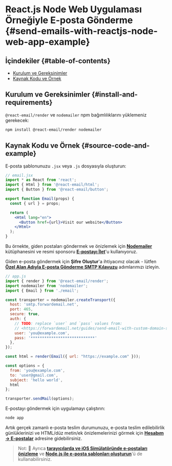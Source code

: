# React.js Node Web Uygulaması Örneğiyle E-posta Gönderme {#send-emails-with-reactjs-node-web-app-example}

## İçindekiler {#table-of-contents}

* [Kurulum ve Gereksinimler](#install-and-requirements)
* [Kaynak Kodu ve Örnek](#source-code-and-example)

## Kurulum ve Gereksinimler {#install-and-requirements}

`@react-email/render` ve `nodemailer` npm bağımlılıklarını yüklemeniz gerekecek:

```sh
npm install @react-email/render nodemailer
```

## Kaynak Kodu ve Örnek {#source-code-and-example}

E-posta şablonunuzu `.jsx` veya `.js` dosyasıyla oluşturun:

```jsx
// email.jsx
import * as React from 'react';
import { Html } from '@react-email/html';
import { Button } from '@react-email/button';

export function Email(props) {
  const { url } = props;

  return (
    <Html lang="en">
      <Button href={url}>Visit our website</Button>
    </Html>
  );
}
```

Bu örnekte, giden postaları göndermek ve önizlemek için **[Nodemailer](https://github.com/nodemailer/nodemailer)** kütüphanesini ve resmi sponsoru **[E-postayı İlet](https://forwardemail.net)**'u kullanıyoruz.

Giden e-posta göndermek için <strong class="text-success"><i class="fa fa-key"></i>Şifre Oluştur</strong>'a ihtiyacınız olacak - lütfen **[Özel Alan Adıyla E-posta Gönderme SMTP Kılavuzu](/guides/send-email-with-custom-domain-smtp)** adımlarımızı izleyin.

<!-- https://github.com/nodemailer/nodemailer-web/pull/22 -->

```js
// app.js
import { render } from '@react-email/render';
import nodemailer from 'nodemailer';
import { Email } from './email';

const transporter = nodemailer.createTransport({
  host: 'smtp.forwardemail.net',
  port: 465,
  secure: true,
  auth: {
    // TODO: replace `user` and `pass` values from:
    // <https://forwardemail.net/guides/send-email-with-custom-domain-smtp>
    user: 'you@example.com',
    pass: '****************************'
  },
});

const html = render(Email({ url: "https://example.com" }));

const options = {
  from: 'you@example.com',
  to: 'user@gmail.com',
  subject: 'hello world',
  html
};

transporter.sendMail(options);
```

E-postayı göndermek için uygulamayı çalıştırın:

```sh
node app
```

Artık gerçek zamanlı e-posta teslim durumunuzu, e-posta teslim edilebilirlik günlüklerinizi ve HTML/düz metin/ek önizlemelerinizi görmek için **[Hesabım → E-postalar](/my-account/emails)** adresine gidebilirsiniz.

> Not: :tada: Ayrıca **[tarayıcılarda ve iOS Simülatöründe e-postaları önizleme](/docs/test-preview-email-rendering-browsers-ios-simulator)** ve **[Node.js ile e-posta şablonları oluşturun](/docs/send-emails-with-node-js-javascript)**'ü de kullanabilirsiniz.